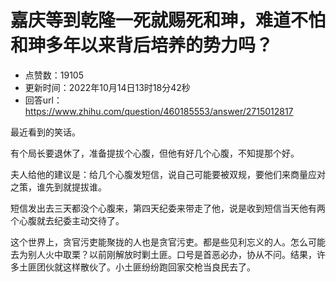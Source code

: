 # 嘉庆等到乾隆一死就赐死和珅，难道不怕和珅多年以来背后培养的势力吗？
- 点赞数：19105
- 更新时间：2022年10月14日13时18分42秒
- 回答url：https://www.zhihu.com/question/460185553/answer/2715012817
<body>
 <p data-pid="CzUfqKwj">最近看到的笑话。</p>
 <p data-pid="5LyCoeVX">有个局长要退休了，准备提拔个心腹，但他有好几个心腹，不知提那个好。</p>
 <p data-pid="S58oOj44">夫人给他的建议是：给几个心腹发短信，说自己可能要被双规，要他们来商量应对之策，谁先到就提拔谁。</p>
 <p data-pid="aT0rBSgH">短信发出去三天都没个心腹来，第四天纪委来带走了他，说是收到短信当天他有两个心腹就去纪委主动交待了。</p>
 <p data-pid="J0qHDr1m">这个世界上，贪官污吏能聚拢的人也是贪官污吏。都是些见利忘义的人。怎么可能去为别人火中取栗？以前刚解放时剿土匪。口号是首恶必办，协从不问。结果，许多土匪团伙就这样散伙了。小土匪纷纷跑回家交枪当良民去了。</p>
 <p></p>
</body>
